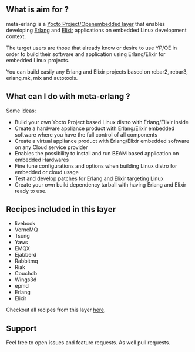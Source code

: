 <!-- meta-erlang homepage -->

<!-- include the repo readme -->

## What is aim for ?

meta-erlang is a [Yocto Project/Openembedded layer](https://www.yoctoproject.org/software-overview/layers/) that enables developing [Erlang](https://www.erlang.org) and [Elixir](https://elixir-lang.org/) applications on embedded Linux development context.

The target users are those that already know or desire to use YP/OE in order to build their software and application using Erlang/Elixir for embedded Linux projects.

You can build easily any Erlang and Elixir projects based on rebar2, rebar3, erlang.mk, mix and autotools.


## What can I do with meta-erlang ?

Some ideas:

* Build your own Yocto Project based Linux distro with Erlang/Elixir inside
* Create a hardware appliance product with Erlang/Elixir embedded software where you have the full control of all components
* Create a virtual appliance product with Erlang/Elixir embedded software on any Cloud service provider
* Enables the possibility to install and run BEAM based application on embedded Hardwares
* Fine tune configurations and options when building Linux distro for embedded or cloud usage
* Test and develop patches for Erlang and Elixir targeting Linux
* Create your own build dependency tarball with having Erlang and Elixir ready to use.

## Recipes included in this layer

* livebook
* VerneMQ
* Tsung
* Yaws
* EMQX
* Ejabberd
* Rabbitmq
* Riak
* Couchdb
* Wings3d
* epmd
* Erlang
* Elixir

Checkout all recipes from this layer [here](https://layers.openembedded.org/layerindex/branch/master/layer/meta-erlang/).

## Support

Feel free to open issues and feature requests. As well pull requests.
